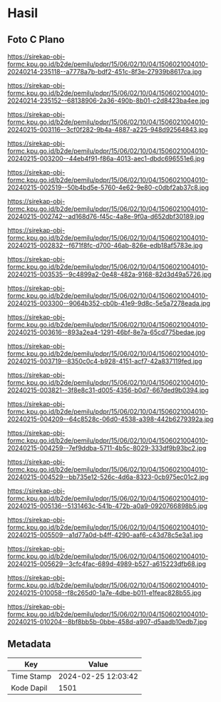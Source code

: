 # Hasil

## Foto C Plano

https://sirekap-obj-formc.kpu.go.id/b2de/pemilu/pdpr/15/06/02/10/04/1506021004010-20240214-235118--a7778a7b-bdf2-451c-8f3e-27939b8617ca.jpg

https://sirekap-obj-formc.kpu.go.id/b2de/pemilu/pdpr/15/06/02/10/04/1506021004010-20240214-235152--68138906-2a36-490b-8b01-c2d8423ba4ee.jpg

https://sirekap-obj-formc.kpu.go.id/b2de/pemilu/pdpr/15/06/02/10/04/1506021004010-20240215-003116--3cf0f282-9b4a-4887-a225-948d92564843.jpg

https://sirekap-obj-formc.kpu.go.id/b2de/pemilu/pdpr/15/06/02/10/04/1506021004010-20240215-003200--44eb4f91-f86a-4013-aec1-dbdc696551e6.jpg

https://sirekap-obj-formc.kpu.go.id/b2de/pemilu/pdpr/15/06/02/10/04/1506021004010-20240215-002519--50b4bd5e-5760-4e62-9e80-c0dbf2ab37c8.jpg

https://sirekap-obj-formc.kpu.go.id/b2de/pemilu/pdpr/15/06/02/10/04/1506021004010-20240215-002742--ad168d76-f45c-4a8e-9f0a-d652dbf30189.jpg

https://sirekap-obj-formc.kpu.go.id/b2de/pemilu/pdpr/15/06/02/10/04/1506021004010-20240215-002832--f671f8fc-d700-46ab-826e-edb18af5783e.jpg

https://sirekap-obj-formc.kpu.go.id/b2de/pemilu/pdpr/15/06/02/10/04/1506021004010-20240215-003535--9c4899a2-0e48-482a-9168-82d3d49a5726.jpg

https://sirekap-obj-formc.kpu.go.id/b2de/pemilu/pdpr/15/06/02/10/04/1506021004010-20240215-003300--9064b352-cb0b-41e9-9d8c-5e5a7278eada.jpg

https://sirekap-obj-formc.kpu.go.id/b2de/pemilu/pdpr/15/06/02/10/04/1506021004010-20240215-003616--893a2ea4-1291-46bf-8e7a-65cd775bedae.jpg

https://sirekap-obj-formc.kpu.go.id/b2de/pemilu/pdpr/15/06/02/10/04/1506021004010-20240215-003719--8350c0c4-b928-4151-acf7-42a837119fed.jpg

https://sirekap-obj-formc.kpu.go.id/b2de/pemilu/pdpr/15/06/02/10/04/1506021004010-20240215-003821--3f8e8c31-d005-4356-b0d7-667ded9b0394.jpg

https://sirekap-obj-formc.kpu.go.id/b2de/pemilu/pdpr/15/06/02/10/04/1506021004010-20240215-004209--64c8528c-06d0-4538-a398-442b6279392a.jpg

https://sirekap-obj-formc.kpu.go.id/b2de/pemilu/pdpr/15/06/02/10/04/1506021004010-20240215-004259--7ef9ddba-5711-4b5c-8029-333df9b93bc2.jpg

https://sirekap-obj-formc.kpu.go.id/b2de/pemilu/pdpr/15/06/02/10/04/1506021004010-20240215-004529--bb735e12-526c-4d6a-8323-0cb975ec01c2.jpg

https://sirekap-obj-formc.kpu.go.id/b2de/pemilu/pdpr/15/06/02/10/04/1506021004010-20240215-005136--5131463c-541b-472b-a0a9-0920766898b5.jpg

https://sirekap-obj-formc.kpu.go.id/b2de/pemilu/pdpr/15/06/02/10/04/1506021004010-20240215-005509--a1d77a0d-b4ff-4290-aaf6-c43d78c5e3a1.jpg

https://sirekap-obj-formc.kpu.go.id/b2de/pemilu/pdpr/15/06/02/10/04/1506021004010-20240215-005629--3cfc4fac-689d-4989-b527-a615223dfb68.jpg

https://sirekap-obj-formc.kpu.go.id/b2de/pemilu/pdpr/15/06/02/10/04/1506021004010-20240215-010058--f8c265d0-1a7e-4dbe-b011-e1feac828b55.jpg

https://sirekap-obj-formc.kpu.go.id/b2de/pemilu/pdpr/15/06/02/10/04/1506021004010-20240215-010204--8bf8bb5b-0bbe-458d-a907-d5aadb10edb7.jpg


## Metadata

| Key        | Value               |
| ---------- | ------------------- |
| Time Stamp | 2024-02-25 12:03:42 |
| Kode Dapil | 1501                |



